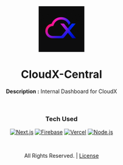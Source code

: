 <div align="center">

<img src="public/logo.png" alt="CloudX-Central Logo" width="120">

<h1>CloudX-Central</h1>

</div>

<div align="center">

**Description :** Internal Dashboard for CloudX

</div>

<br>

<div align="center">

<h3>Tech Used</h3>

<p>

<a href="https://nextjs.org/"><img src="https://img.shields.io/badge/Next-black?style=for-the-badge&logo=next.js&logoColor=white" alt="Next.js"></a> <a href="https://firebase.google.com/"><img src="https://img.shields.io/badge/Firebase-FFCA28?style=for-the-badge&logo=firebase&logoColor=black" alt="Firebase"></a> <a href="https://vercel.com/"><img src="https://img.shields.io/badge/Vercel-000000?style=for-the-badge&logo=vercel&logoColor=white" alt="Vercel"></a> <a href="https://nodejs.org/"><img src="https://img.shields.io/badge/Node.js-43853d?style=for-the-badge&logo=node.js&logoColor=white" alt="Node.js"></a>

</p>

</div>

<br>

<div align="center">

<p>All Rights Reserved. | <a href="LICENSE">License</a></p>

</div>
